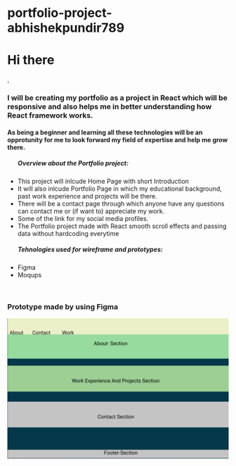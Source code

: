 # portfolio-project-abhishekpundir789
<h1>Hi there</h1>, <br><h3>I will be creating my portfolio as a project in React which will be responsive and also helps me in better understanding how React framework works.</h3><h4>As being a beginner and learning all these technologies will be an opprotunity for me to look forward my field of expertise and help me grow there. </h4>
<ul><h5>Overview about the Portfolio project:</h5> 
<li>This project will inlcude Home Page with short Introduction</li>
<li>It will also inlcude Portfolio Page in which my educational background, past work experience and projects will be there. </li>
<li>There will be a contact page through which anyone have any questions can contact me or (if want to) appreciate my work.</li>
<li>Some of the link for my social media profiles. </li>
<li>The Portfolio project made with React smooth scroll effects and passing data without hardcoding everytime</li>
</ul> 
<ul><h5>Tehnologies used for wireframe and prototypes:</h5>
<li>Figma</li>
<li>Moqups </li>
</ul><br>
<h3>Prototype made by using Figma</h3>
<img src = "Portfolio-Prototype.png" alt = "prototype"></img>